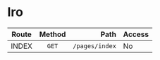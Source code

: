 # Iro
| Route  | Method     |                            Path|Access                                   |
|:------:| :----------:|-------------------------------:|-----------------------------------------|
| INDEX  | `GET`        |`/pages/index`                    |No 